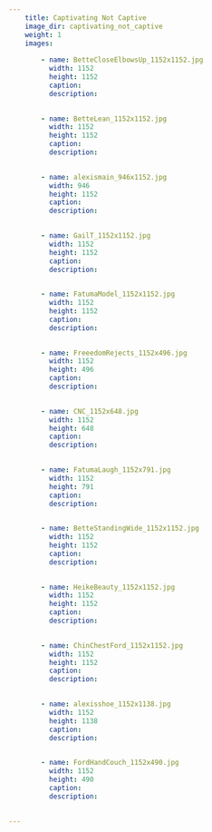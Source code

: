 ```yaml
---
    title: Captivating Not Captive
    image_dir: captivating_not_captive
    weight: 1 
    images:
        
        - name: BetteCloseElbowsUp_1152x1152.jpg
          width: 1152
          height: 1152
          caption:
          description:

        
        - name: BetteLean_1152x1152.jpg
          width: 1152
          height: 1152
          caption:
          description:

        
        - name: alexismain_946x1152.jpg
          width: 946
          height: 1152
          caption:
          description:

        
        - name: GailT_1152x1152.jpg
          width: 1152
          height: 1152
          caption:
          description:

        
        - name: FatumaModel_1152x1152.jpg
          width: 1152
          height: 1152
          caption:
          description:

        
        - name: FreeedomRejects_1152x496.jpg
          width: 1152
          height: 496
          caption:
          description:

        
        - name: CNC_1152x648.jpg
          width: 1152
          height: 648
          caption:
          description:

        
        - name: FatumaLaugh_1152x791.jpg
          width: 1152
          height: 791
          caption:
          description:

        
        - name: BetteStandingWide_1152x1152.jpg
          width: 1152
          height: 1152
          caption:
          description:

        
        - name: HeikeBeauty_1152x1152.jpg
          width: 1152
          height: 1152
          caption:
          description:

        
        - name: ChinChestFord_1152x1152.jpg
          width: 1152
          height: 1152
          caption:
          description:

        
        - name: alexisshoe_1152x1138.jpg
          width: 1152
          height: 1138
          caption:
          description:

        
        - name: FordHandCouch_1152x490.jpg
          width: 1152
          height: 490
          caption:
          description:

        
---
```

    